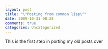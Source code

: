 ```yaml
---
layout: post
title: "\"Posting from common lisp\""
date: 2009-10-31 08:28
comments: true
categories: Uncategorized
---
```

This is the first step in porting my old posts over
